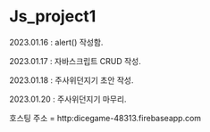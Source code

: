 # Js_project1
2023.01.16 : alert() 작성함.

2023.01.17 : 자바스크립트 CRUD 작성.

2023.01.18 : 주사위던지기 초안 작성.

2023.01.20 : 주사위던지기 마무리.

호스팅 주소 = http:dicegame-48313.firebaseapp.com
